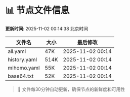 # 📊 节点文件信息

**更新时间**: 2025-11-02 00:14:38 北京时间

| 文件名 | 大小 | 最后修改 |
|--------|------|----------|
| all.yaml | 47K | 2025-11-02 00:14 |
| history.yaml | 514K | 2025-11-02 00:14 |
| mihomo.yaml | 55K | 2025-11-02 00:14 |
| base64.txt | 52K | 2025-11-02 00:14 |

> 🔄 文件每30分钟自动更新，确保节点的新鲜度和可用性
